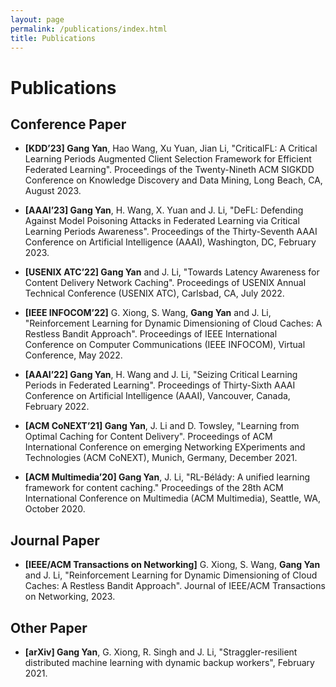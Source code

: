 ```yaml
---
layout: page
permalink: /publications/index.html
title: Publications
---
```


# Publications

## Conference Paper

- **[KDD’23] Gang Yan**, Hao Wang, Xu Yuan, Jian Li, "CriticalFL: A Critical Learning Periods Augmented Client Selection Framework for Efficient Federated Learning". Proceedings of the Twenty-Nineth ACM SIGKDD Conference on Knowledge Discovery and Data Mining, Long Beach, CA, August 2023. 

- **[AAAI’23] Gang Yan**, H. Wang, X. Yuan and J. Li, "DeFL: Defending Against Model Poisoning Attacks in Federated Learning via Critical Learning Periods Awareness". Proceedings of the Thirty-Seventh AAAI Conference on Artificial Intelligence (AAAI), Washington, DC, February 2023.

- **[USENIX ATC’22] Gang Yan** and J. Li, "Towards Latency Awareness for Content Delivery Network Caching". Proceedings of USENIX Annual Technical Conference (USENIX ATC), Carlsbad, CA, July 2022.

- **[IEEE INFOCOM’22]** G. Xiong, S. Wang, **Gang Yan** and J. Li, "Reinforcement Learning for Dynamic Dimensioning of Cloud Caches: A Restless Bandit Approach". Proceedings of IEEE International Conference on Computer Communications (IEEE INFOCOM), Virtual Conference, May 2022.

- **[AAAI’22] Gang Yan**, H. Wang and J. Li, "Seizing Critical Learning Periods in Federated Learning". Proceedings of Thirty-Sixth AAAI Conference on Artificial Intelligence (AAAI), Vancouver, Canada, February 2022.

- **[ACM CoNEXT’21] Gang Yan**, J. Li and D. Towsley, "Learning from Optimal Caching for Content Delivery". Proceedings of ACM International Conference on emerging Networking EXperiments and Technologies (ACM CoNEXT), Munich, Germany, December 2021.

- **[ACM Multimedia’20] Gang Yan**, J. Li, "RL-Bélády: A unified learning framework for content caching." Proceedings of the 28th ACM International Conference on Multimedia (ACM Multimedia), Seattle, WA, October 2020.


## Journal Paper

- **[IEEE/ACM Transactions on Networking]** G. Xiong, S. Wang, **Gang Yan** and J. Li, "Reinforcement Learning for Dynamic Dimensioning of Cloud Caches: A Restless Bandit Approach". Journal of IEEE/ACM Transactions on Networking, 2023. 

## Other Paper

- **[arXiv] Gang Yan**, G. Xiong, R. Singh and J. Li, "Straggler-resilient distributed machine learning with dynamic backup workers", February 2021. 
